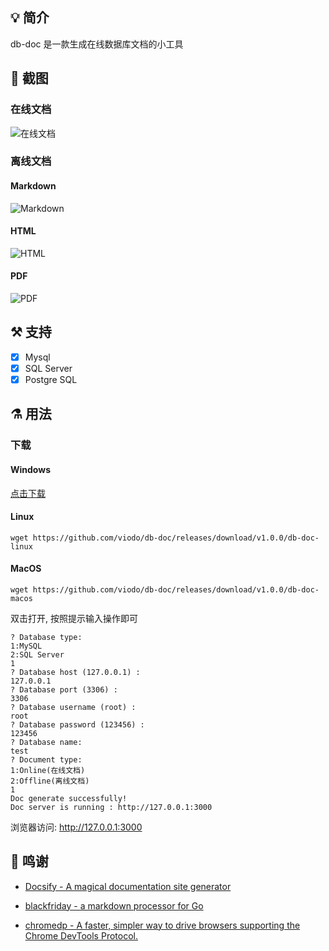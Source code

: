 ## 💡 简介

db-doc 是一款生成在线数据库文档的小工具

## 📸 截图

### 在线文档

![在线文档](https://gitee.com/czxtc/note-pic-repo/raw/master//note/20210323153924.png)

### 离线文档

#### Markdown

![Markdown](https://gitee.com/czxtc/note-pic-repo/raw/master//note/20210323154242.png)

#### HTML

![HTML](https://gitee.com/czxtc/note-pic-repo/raw/master//note/20210323154126.png)

#### PDF

![PDF](https://gitee.com/czxtc/note-pic-repo/raw/master//note/20210324091920.png)



## ⚒️ 支持

* [x] Mysql  
* [x] SQL Server
* [x] Postgre SQL    

## ⚗ 用法

### 下载

#### Windows

[点击下载](https://github.com/viodo/db-doc/releases/download/v1.0.0/db-doc-win.exe) 

#### Linux

```
wget https://github.com/viodo/db-doc/releases/download/v1.0.0/db-doc-linux
```

#### MacOS

```
wget https://github.com/viodo/db-doc/releases/download/v1.0.0/db-doc-macos
```

双击打开, 按照提示输入操作即可

```shell
? Database type:
1:MySQL
2:SQL Server
1
? Database host (127.0.0.1) :
127.0.0.1
? Database port (3306) :
3306
? Database username (root) :
root
? Database password (123456) :
123456
? Database name:
test
? Document type:
1:Online(在线文档)
2:Offline(离线文档)
1
Doc generate successfully!
Doc server is running : http://127.0.0.1:3000
```
浏览器访问: http://127.0.0.1:3000

## 🙏 鸣谢

* [Docsify - A magical documentation site generator](https://docsify.js.org)

* [blackfriday - a markdown processor for Go](https://github.com/russross/blackfriday)

* [chromedp - A faster, simpler way to drive browsers supporting the Chrome DevTools Protocol.](https://github.com/chromedp/chromedp)